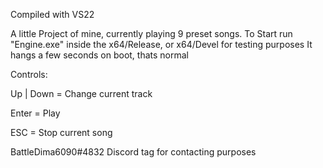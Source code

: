 Compiled with VS22

A little Project of mine, currently playing 9 preset songs.
To Start run "Engine.exe" inside the x64/Release, or x64/Devel for testing purposes
It hangs a few seconds on boot, thats normal

Controls:

Up | Down  =  Change current track

Enter      =  Play

ESC        =  Stop current song


BattleDima6090#4832  Discord tag for contacting purposes
